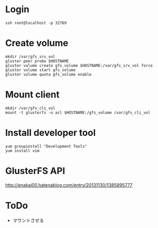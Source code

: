 # Login
```
ssh root@localhost -p 32769
```

# Create volume
```
mkdir /var/gfs_srv_vol
gluster peer probe $HOSTNAME
gluster volume create gfs_volume $HOSTNAME:/var/gfs_srv_vol force
gluster volume start gfs_volume
gluster volume quota gfs_volume enable
```

# Mount client
```
mkdir /var/gfs_cli_vol
mount -t glusterfs -o acl $HOSTNAME:/gfs_volume /var/gfs_cli_vol
```
# Install developer tool
```
yum groupinstall "Development Tools"
yum install vim
```
# GlusterFS API
http://enakai00.hatenablog.com/entry/20131130/1385895777

# ToDo
* マウントさせる
